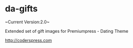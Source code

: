 # da-gifts
~Current Version:2.0~

Extended set of gift images for Premiumpress - Dating Theme

http://coderspress.com